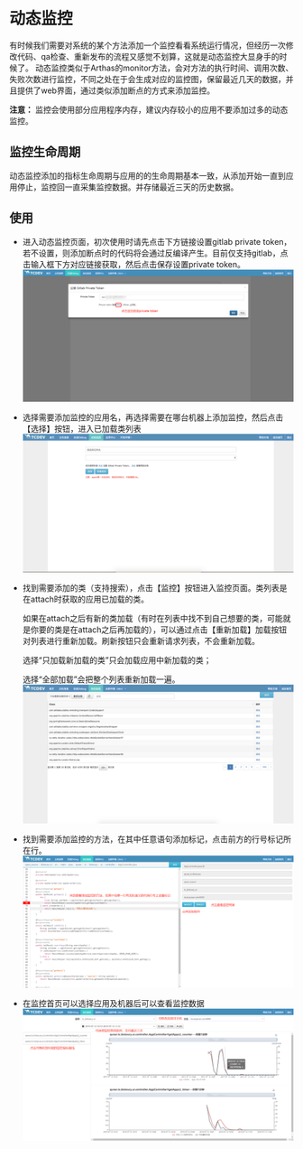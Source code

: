 # 动态监控

有时候我们需要对系统的某个方法添加一个监控看看系统运行情况，但经历一次修改代码、qa检查、重新发布的流程又感觉不划算，这就是动态监控大显身手的时候了。
动态监控类似于Arthas的monitor方法，会对方法的执行时间、调用次数、失败次数进行监控，不同之处在于会生成对应的监控图，保留最近几天的数据，并且提供了web界面，通过类似添加断点的方式来添加监控。

**注意：** 监控会使用部分应用程序内存，建议内存较小的应用不要添加过多的动态监控。

## 监控生命周期

动态监控添加的指标生命周期与应用的的生命周期基本一致，从添加开始一直到应用停止，监控回一直采集监控数据。并存储最近三天的历史数据。

## 使用

- 进入动态监控页面，初次使用时请先点击下方链接设置gitlab private token，若不设置，则添加断点时的代码将会通过反编译产生。目前仅支持gitlab，点击输入框下方对应链接获取，然后点击保存设置private token。
![private token](../image/private_token.png)
- 选择需要添加监控的应用名，再选择需要在哪台机器上添加监控，然后点击【选择】按钮，进入已加载类列表  
![monitor_entry](../image/monitor_entry.png)
- 找到需要添加的类（支持搜索），点击【监控】按钮进入监控页面。类列表是在attach时获取的应用已加载的类。

    如果在attach之后有新的类加载（有时在列表中找不到自己想要的类，可能就是你要的类是在attach之后再加载的），可以通过点击【重新加载】加载按钮对列表进行重新加载。刷新按钮只会重新请求列表，不会重新加载。

    选择“只加载新加载的类”只会加载应用中新加载的类；

    选择“全部加载”会把整个列表重新加载一遍。
![monitor_class_list](../image/monitor_class_list.png)
- 找到需要添加监控的方法，在其中任意语句添加标记，点击前方的行号标记所在行。
![monitor_panel](../image/monitor_panel.png)
- 在监控首页可以选择应用及机器后可以查看监控数据
![monitor_display](../image/monitor_display.png)
